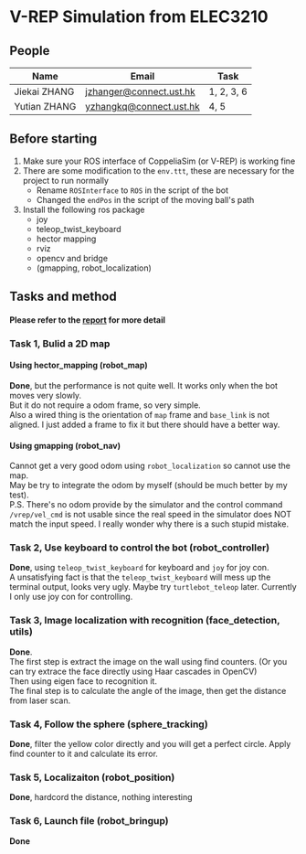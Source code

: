 # V-REP Simulation from ELEC3210
## People
| Name         | Email                   | Task |
| ------------ | ----------------------- | ---- |
| Jiekai ZHANG | jzhanger@connect.ust.hk | 1, 2, 3, 6 |
| Yutian ZHANG | yzhangkq@connect.ust.hk | 4, 5 |
## Before starting
1. Make sure your ROS interface of CoppeliaSim (or V-REP) is working fine
2. There are some modification to the ```env.ttt```, these are necessary for the project to run normally
   - Rename ```ROSInterface``` to ```ROS``` in the script of the bot
   - Changed the ```endPos``` in the script of the moving ball's path
3. Install the following ros package
   - joy
   - teleop_twist_keyboard
   - hector mapping
   - rviz
   - opencv and bridge
   - (gmapping, robot_localization)
## Tasks and method
#### Please refer to the [report](./report/report.md) for more detail

### Task 1, Bulid a 2D map
#### Using hector_mapping (robot_map)
**Done**, but the performance is not quite well. It works only when the bot moves very slowly.  
But it do not require a odom frame, so very simple.  
Also a wired thing is the orientation of ```map``` frame and ```base_link``` is not aligned. I just added a frame to fix it but there should have a better way.
#### Using gmapping (robot_nav)
Cannot get a very good odom using ```robot_localization``` so cannot use the map.  
May be try to integrate the odom by myself (should be much better by my test).  
P.S. There's no odom provide by the simulator and the control command ```/vrep/vel_cmd``` is not usable since the real speed in the simulator does NOT match the input speed. I really wonder why there is a such stupid mistake.

### Task 2, Use keyboard to control the bot (robot_controller)
**Done**, using ```teleop_twist_keyboard``` for keyboard and ```joy``` for joy con.  
A unsatisfying fact is that the ```teleop_twist_keyboard``` will mess up the terminal output, looks very ugly. Maybe try ```turtlebot_teleop``` later. Currently I only use joy con for controlling. 

### Task 3, Image localization with recognition (face_detection, utils)
**Done**.  
The first step is extract the image on the wall using find counters. (Or you can try extrace the face directly using Haar cascades in OpenCV)  
Then using eigen face to recognition it.  
The final step is to calculate the angle of the image, then get the distance from laser scan.
### Task 4, Follow the sphere (sphere_tracking)
**Done**, filter the yellow color directly and you will get a perfect circle. Apply find counter to it and calculate its error.
### Task 5, Localizaiton (robot_position)
**Done**, hardcord the distance, nothing interesting
### Task 6, Launch file (robot_bringup)
**Done**